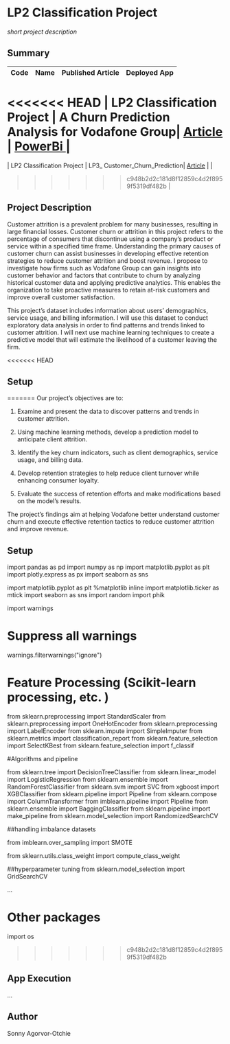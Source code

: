 
# LP2 Classification Project 
*short project description*

## Summary
| Code      | Name        | Published Article |  Deployed App |
|-----------|-------------|:-------------:|------:|
<<<<<<< HEAD
| LP2 Classification Project  | A Churn Prediction Analysis for Vodafone Group| [Article](https://medium.com/@otchie.sonny/maximizing-customer-retention-a-churn-prediction-analysis-for-vodafone-group-ee561f98a4cd) | [PowerBi ]() |
=======
| LP2 Classification Project | LP3_ Customer_Churn_Prediction| [Article](https://medium.com/@otchie.sonny/maximizing-customer-retention-a-churn-prediction-analysis-for-vodafone-group-ee561f98a4cd) | []() |
>>>>>>> c948b2d2c181d8f12859c4d2f8959f5319df482b
|  
## Project Description
Customer attrition is a prevalent problem for many businesses, resulting in large financial losses. Customer churn or attrition in this project refers to the percentage of consumers that discontinue using a company’s product or service within a specified time frame. Understanding the primary causes of customer churn can assist businesses in developing effective retention strategies to reduce customer attrition and boost revenue. I propose to investigate how firms such as Vodafone Group can gain insights into customer behavior and factors that contribute to churn by analyzing historical customer data and applying predictive analytics. This enables the organization to take proactive measures to retain at-risk customers and improve overall customer satisfaction.

This project’s dataset includes information about users’ demographics, service usage, and billing information. I will use this dataset to conduct exploratory data analysis in order to find patterns and trends linked to customer attrition. I will next use machine learning techniques to create a predictive model that will estimate the likelihood of a customer leaving the firm.

<<<<<<< HEAD

## Setup

=======
Our project’s objectives are to:

1. Examine and present the data to discover patterns and trends in customer attrition.

2. Using machine learning methods, develop a prediction model to anticipate client attrition.

3. Identify the key churn indicators, such as client demographics, service usage, and billing data.

4. Develop retention strategies to help reduce client turnover while enhancing consumer loyalty.

5. Evaluate the success of retention efforts and make modifications based on the model’s results.

The project’s findings aim at helping Vodafone better understand customer churn and execute effective retention tactics to reduce customer attrition and improve revenue.

## Setup
import pandas as pd
import numpy as np
import matplotlib.pyplot as plt
import plotly.express as px
import seaborn as sns 

import matplotlib.pyplot as plt 
%matplotlib inline
import matplotlib.ticker as mtick
import seaborn as sns 
import random
import phik

import warnings

# Suppress all warnings
warnings.filterwarnings("ignore")

# Feature Processing (Scikit-learn processing, etc. )
from sklearn.preprocessing import StandardScaler
from sklearn.preprocessing import OneHotEncoder
from sklearn.preprocessing import LabelEncoder
from sklearn.impute import SimpleImputer
from sklearn.metrics import classification_report
from sklearn.feature_selection import SelectKBest
from sklearn.feature_selection import f_classif

#Algorithms and pipeline

from sklearn.tree import DecisionTreeClassifier
from sklearn.linear_model import LogisticRegression
from sklearn.ensemble import RandomForestClassifier
from sklearn.svm import SVC
from xgboost import XGBClassifier
from sklearn.pipeline import Pipeline
from sklearn.compose import ColumnTransformer 
from imblearn.pipeline import Pipeline
from sklearn.ensemble import BaggingClassifier
from sklearn.pipeline import make_pipeline
from sklearn.model_selection import RandomizedSearchCV

##handling imbalance datasets

from imblearn.over_sampling import SMOTE

from sklearn.utils.class_weight import compute_class_weight

##hyperparameter tuning
from sklearn.model_selection import GridSearchCV


...

# Other packages
import os
>>>>>>> c948b2d2c181d8f12859c4d2f8959f5319df482b

## App Execution
...

## Author
Sonny Agorvor-Otchie 


